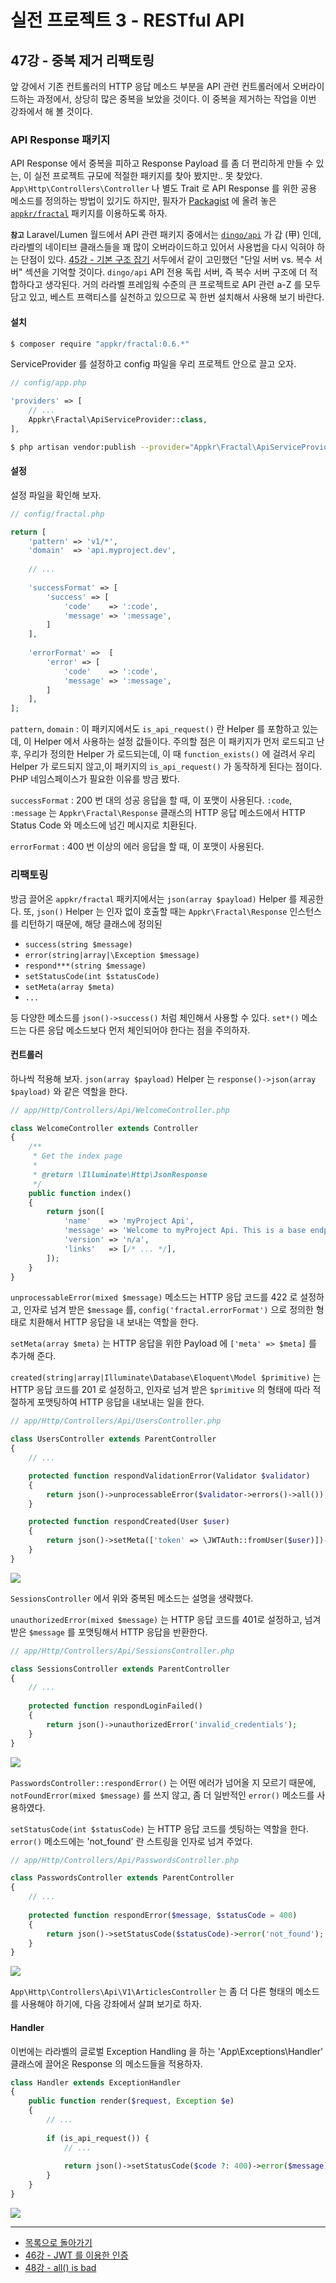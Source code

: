 # 실전 프로젝트 3 - RESTful API

## 47강 - 중복 제거 리팩토링

앞 강에서 기존 컨트롤러의 HTTP 응답 메소드 부분을 API 관련 컨트롤러에서 오버라이드하는 과정에서, 상당히 많은 중복을 보았을 것이다. 이 중복을 제거하는 작업을 이번 강좌에서 해 볼 것이다.  

### API Response 패키지

API Response 에서 중복을 피하고 Response Payload 를 좀 더 편리하게 만들 수 있는, 이 실전 프로젝트 규모에 적절한 패키지를 찾아 봤지만.. 못 찾았다. `App\Http\Controllers\Controller` 나 별도 Trait 로 API Response 를 위한 공용 메소드를 정의하는 방법이 있기도 하지만, 필자가 [Packagist](https://packagist.org/) 에 올려 놓은 [`appkr/fractal`](https://github.com/appkr/fractal) 패키지를 이용하도록 하자. 

**`참고`** Laravel/Lumen 월드에서 API 관련 패키지 중에서는 [`dingo/api`](https://github.com/dingo/api) 가 갑 (甲) 인데, 라라벨의 네이티브 클래스들을 꽤 많이 오버라이드하고 있어서 사용법을 다시 익혀야 하는 단점이 있다. [45강 - 기본 구조 잡기](45-api-big-picture.md) 서두에서 같이 고민했던 "단일 서버 vs. 복수 서버" 섹션을 기억할 것이다. `dingo/api` API 전용 독립 서버, 즉 복수 서버 구조에 더 적합하다고 생각된다. 거의 라라벨 프레임웍 수준의 큰 프로젝트로 API 관련 a-Z 를 모두 담고 있고, 베스트 프랙티스를 실천하고 있으므로 꼭 한번 설치해서 사용해 보기 바란다.

#### 설치

```bash
$ composer require "appkr/fractal:0.6.*"
```

ServiceProvider 를 설정하고 config 파일을 우리 프로젝트 안으로 끌고 오자. 

```php
// config/app.php

'providers' => [
    // ...
    Appkr\Fractal\ApiServiceProvider::class,
],
```

```bash
$ php artisan vendor:publish --provider="Appkr\Fractal\ApiServiceProvider"
```

#### 설정

설정 파일을 확인해 보자.

```php
// config/fractal.php

return [
    'pattern' => 'v1/*',
    'domain'  => 'api.myproject.dev',
    
    // ...
    
    'successFormat' => [
        'success' => [
            'code'    => ':code',
            'message' => ':message',
        ]
    ],
    
    'errorFormat' =>  [
        'error' => [
            'code'    => ':code',
            'message' => ':message',
        ]
    ],
];
```

`pattern`, `domain`
:   이 패키지에서도 `is_api_request()` 란 Helper 를 포함하고 있는데, 이 Helper 에서 사용하는 설정 값들이다. 주의할 점은 이 패키지가 먼저 로드되고 난후, 우리가 정의한 Helper 가 로드되는데, 이 때 `function_exists()` 에 걸려서 우리 Helper 가 로드되지 않고,이 패키지의 `is_api_request()` 가 동작하게 된다는 점이다. PHP 네임스페이스가 필요한 이유를 방금 봤다.
    
`successFormat`
:   200 번 대의 성공 응답을 할 때, 이 포맷이 사용된다. `:code`, `:message` 는 `Appkr\Fractal\Response` 클래스의 HTTP 응답 메소드에서 HTTP Status Code 와 메소드에 넘긴 메시지로 치환된다.
    
`errorFormat`
:   400 번 이상의 에러 응답을 할 때, 이 포맷이 사용된다.

### 리팩토링

방금 끌어온 `appkr/fractal` 패키지에서는 `json(array $payload)` Helper 를 제공한다. 또, `json()` Helper 는 인자 없이 호출할 때는 `Appkr\Fractal\Response` 인스턴스를 리턴하기 때문에, 해당 클래스에 정의된 

- `success(string $message)`
- `error(string|array|\Exception $message)`
- `respond***(string $message)`
- `setStatusCode(int $statusCode)`
- `setMeta(array $meta)` 
- `...`

등 다양한 메소드를 `json()->success()` 처럼 체인해서 사용할 수 있다. `set*()` 메소드는 다른 응답 메소드보다 먼저 체인되어야 한다는 점을 주의하자. 

#### 컨트롤러

하나씩 적용해 보자. `json(array $payload)` Helper 는 `response()->json(array $payload)` 와 같은 역할을 한다.

```php
// app/Http/Controllers/Api/WelcomeController.php

class WelcomeController extends Controller
{
    /**
     * Get the index page
     *
     * @return \Illuminate\Http\JsonResponse
     */
    public function index()
    {
        return json([
            'name'    => 'myProject Api',
            'message' => 'Welcome to myProject Api. This is a base endpoint.',
            'version' => 'n/a',
            'links'   => [/* ... */],
        ]);
    }
}
```

`unprocessableError(mixed $message)` 메소드는 HTTP 응답 코드를 422 로 설정하고, 인자로 넘겨 받은 `$message` 를, `config('fractal.errorFormat')` 으로 정의한 형태로 치환해서 HTTP 응답을 내 보내는 역할을 한다.

`setMeta(array $meta)` 는 HTTP 응답을 위한 Payload 에 `['meta' => $meta]` 를 추가해 준다. 

`created(string|array|Illuminate\Database\Eloquent\Model $primitive)` 는 HTTP 응답 코드를 201 로 설정하고, 인자로 넘겨 받은 `$primitive` 의 형태에 따라 적절하게 포맷팅하여 HTTP 응답을 내보내는 일을 한다.

```php
// app/Http/Controllers/Api/UsersController.php

class UsersController extends ParentController
{
    // ...

    protected function respondValidationError(Validator $validator)
    {
        return json()->unprocessableError($validator->errors()->all());
    }

    protected function respondCreated(User $user)
    {
        return json()->setMeta(['token' => \JWTAuth::fromUser($user)])->created();
    }
}
```

![](47-dry-fefactoring-img-01.png)

`SessionsController` 에서 위와 중복된 메소드는 설명을 생략했다.

`unauthorizedError(mixed $message)` 는 HTTP 응답 코드를 401로 설정하고, 넘겨 받은 `$message` 를 포맷팅해서 HTTP 응답을 반환한다.

```php
// app/Http/Controllers/Api/SessionsController.php

class SessionsController extends ParentController
{
    // ...
    
    protected function respondLoginFailed()
    {
        return json()->unauthorizedError('invalid_credentials');
    }
}
```

![](47-dry-fefactoring-img-02.png)

`PasswordsController::respondError()` 는 어떤 에러가 넘어올 지 모르기 때문에, `notFoundError(mixed $message)` 를 쓰지 않고, 좀 더 일반적인 `error()` 메소드를 사용하였다. 

`setStatusCode(int $statusCode)` 는 HTTP 응답 코드를 셋팅하는 역할을 한다. `error()` 메소드에는 'not_found' 란 스트링을 인자로 넘겨 주었다. 

```php
// app/Http/Controllers/Api/PasswordsController.php

class PasswordsController extends ParentController
{
    // ...
    
    protected function respondError($message, $statusCode = 400)
    {
        return json()->setStatusCode($statusCode)->error('not_found');
    }
}
```

![](47-dry-fefactoring-img-03.png)

`App\Http\Controllers\Api\V1\ArticlesController` 는 좀 더 다른 형태의 메소드를 사용해야 하기에, 다음 강좌에서 살펴 보기로 하자.

#### Handler

이번에는 라라벨의 글로벌 Exception Handling 을 하는 'App\Exceptions\Handler' 클래스에 끌어온 Response 의 메소드들을 적용하자.

```php
class Handler extends ExceptionHandler
{
    public function render($request, Exception $e)
    {
        // ...
        
        if (is_api_request()) {
            // ...
            
            return json()->setStatusCode($code ?: 400)->error($message);
        }
    }
}
```

![](47-dry-fefactoring-img-04.png)

<!--@start-->
---

- [목록으로 돌아가기](../readme.md)
- [46강 - JWT 를 이용한 인증](46-jwt.md)
- [48강 - all() is bad](48-all-is-bad.md)
<!--@end-->